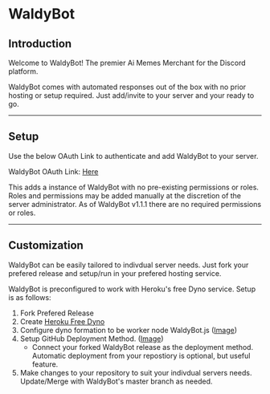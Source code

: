# WaldyBot


## Introduction

Welcome to WaldyBot! 
The premier Ai Memes Merchant for the Discord platform.

WaldyBot comes with automated responses out of the box with no prior hosting or setup required. Just add/invite to your server and your ready to go.

---
## Setup

Use the below OAuth Link to authenticate and add WaldyBot to your server.

WaldyBot OAuth Link: [Here](https://discordapp.com/api/oauth2/authorize?client_id=328236947820773386&permissions=0&scope=bot)


This adds a instance of WaldyBot with no pre-existing permissions or roles. Roles and permissions may be added manually at the discretion of the server administrator.
As of WaldyBot v1.1.1 there are no required permissions or roles.

---
## Customization

WaldyBot can be easily tailored to indivdual server needs. 
Just fork your prefered release and setup/run in your prefered hosting service.

WaldyBot is preconfigured to work with Heroku's free Dyno service. Setup is as follows:
1. Fork Prefered Release
2. Create [Heroku Free Dyno](https://dashboard.heroku.com/new-app)
3. Configure dyno formation to be worker node WaldyBot.js ([Image](https://raw.githubusercontent.com/JeffreyBodin/WaldyBot/master/docs/Setup%20Media/heroku%20worker%20node.png))
4. Setup GitHub Deployment Method. ([Image](https://raw.githubusercontent.com/JeffreyBodin/WaldyBot/master/docs/Setup%20Media/heroku%20deployment%20image.png))
    - Connect your forked WaldyBot release as the deployment method. Automatic deployment from your repostiory is optional, but useful feature.
5. Make changes to your repository to suit your indivdual servers needs. Update/Merge with WaldyBot's master branch as needed.

